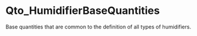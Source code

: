 # Qto_HumidifierBaseQuantities

Base quantities that are common to the definition of all types of humidifiers.<!-- end of definition -->
